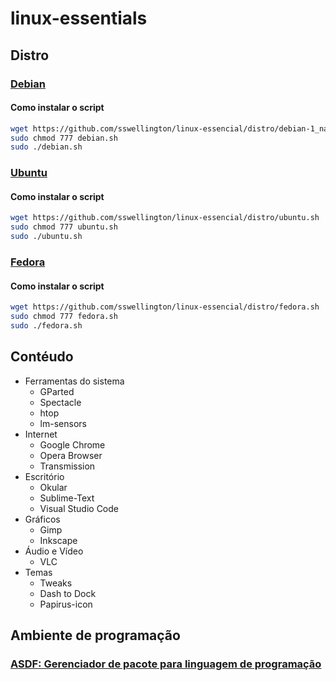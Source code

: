 # linux-essentials

## Distro

### [Debian](https://www.debian.org/distrib/index.pt.html)

#### Como instalar o script
~~~bash
wget https://github.com/sswellington/linux-essencial/distro/debian-1_native-programs.sh
sudo chmod 777 debian.sh
sudo ./debian.sh
~~~

### [Ubuntu](https://ubuntu.com/download)

#### Como instalar o script
~~~bash
wget https://github.com/sswellington/linux-essencial/distro/ubuntu.sh
sudo chmod 777 ubuntu.sh
sudo ./ubuntu.sh
~~~

### [Fedora](https://getfedora.org/pt_BR/workstation/download/)
#### Como instalar o script
~~~bash
wget https://github.com/sswellington/linux-essencial/distro/fedora.sh
sudo chmod 777 fedora.sh
sudo ./fedora.sh
~~~

## Contéudo
* Ferramentas do sistema
	* GParted
    * Spectacle
    * htop
    * lm-sensors
* Internet
	* Google Chrome
	* Opera Browser
    * Transmission
* Escritório
    * Okular
    * Sublime-Text
    * Visual Studio Code
* Gráficos
    * Gimp
    * Inkscape    
* Áudio e Vídeo
	* VLC
* Temas
    * Tweaks	
    * Dash to Dock
	* Papirus-icon
	
## Ambiente de programação

### [ASDF: Gerenciador de pacote para linguagem de programação](https://github.com/sswellington/linux-essencial/tree/master/equivalente/asdf.sh)

